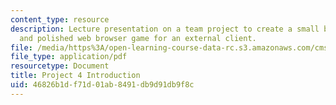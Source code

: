```yaml
---
content_type: resource
description: Lecture presentation on a team project to create a small but fully functional
  and polished web browser game for an external client.
file: /media/https%3A/open-learning-course-data-rc.s3.amazonaws.com/cms-611j-creating-video-games-fall-2014/46826b1df71d01ab8491db9d91db9f8c_MITCMS_611JF14_ProjctIntro.pdf
file_type: application/pdf
resourcetype: Document
title: Project 4 Introduction
uid: 46826b1d-f71d-01ab-8491-db9d91db9f8c
---
```

